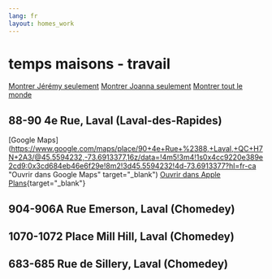 ```yaml
---
lang: fr
layout: homes_work
---
```

# temps maisons - travail
[Montrer Jérémy seulement](?person=jay)
[Montrer Joanna seulement](?person=jo)
[Montrer tout le monde](?)
## 88-90 4e Rue, Laval (Laval-des-Rapides)
<span style="display: none;" data-jl-person="jeremy jay" markdown="1"> 
40 minutes
<span style="display: none;" data-jl-type="person">
  (Jérémy)
</span>
</span>
<span style="display: none;" data-jl-person="joanna jo" markdown="1">
  40 minutes<span style="display: none;" data-jl-type="person"> (Joanna)</span>
</span>

[Google Maps](https://www.google.com/maps/place/90+4e+Rue+%2388,+Laval,+QC+H7N+2A3/@45.5594232,-73.6913377,16z/data=!4m5!3m4!1s0x4cc9220e389e2cd9:0x3cd684eb46e6f29e!8m2!3d45.5594232!4d-73.6913377?hl=fr-ca "Ouvrir dans Google Maps" target="_blank")
[Ouvrir dans Apple Plans](https://maps.apple.com/?address=90%204e%20Rue,%20Laval%20QC%20H7N%202A3,%20Canada&ll=45.559361,-73.691347&q=90%204e%20Rue&t=m){target="_blank"}
## 904-906A Rue Emerson, Laval (Chomedey)
<span style="display: none;" data-jl-person="jeremy jay" markdown="1"> 
60 minutes
<span style="display: none;" data-jl-type="person">
  (Jérémy)
</span>
</span>
<span style="display: none;" data-jl-person="joanna jo" markdown="1">
  45 minutes
<span style="display: none;" data-jl-type="person">
  (Joanna)
</span>
</span>

## 1070-1072 Place Mill Hill, Laval (Chomedey)
<span style="display: none;" data-jl-person="jeremy jay" markdown="1"> 
60 minutes
<span style="display: none;" data-jl-type="person">
  (Jérémy)
</span>
</span>
<span style="display: none;" data-jl-person="joanna jo" markdown="1">
  45 minutes
<span style="display: none;" data-jl-type="person">
  (Joanna)
</span>
</span>

## 683-685 Rue de Sillery, Laval (Chomedey)
<span style="display: none;" data-jl-person="jeremy jay" markdown="1"> 
60 minutes
<span style="display: none;" data-jl-type="person">
  (Jérémy)
</span>
</span>
<span style="display: none;" data-jl-person="joanna jo" markdown="1">
  30 minutes
<span style="display: none;" data-jl-type="person">
  (Joanna)
</span>
</span>